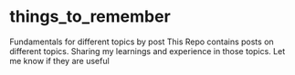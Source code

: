 # things_to_remember
Fundamentals for different topics by post
This Repo contains posts on different topics. Sharing my learnings and experience in those topics. Let me know if they are useful 
